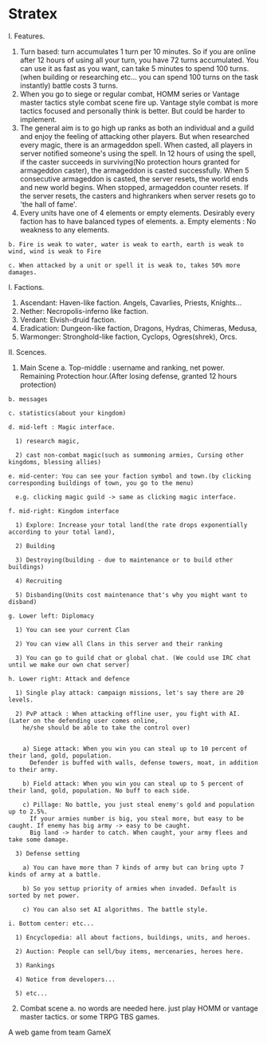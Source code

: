 # Stratex

I. Features.
  1. Turn based: turn accumulates 1 turn per 10 minutes. So if you are online after 12 hours of using all your turn, you have 72 turns accumulated. You can use it as fast as you want, can take 5 minutes to spend 100 turns. (when building or researching etc... you can spend 100 turns on the task instantly) battle costs 3 turns.
  2. When you go to siege or regular combat, HOMM series or Vantage master tactics style combat scene fire up. Vantage style combat is more tactics focused and personally think is better. But could be harder to implement. 
  3. The general aim is to go high up ranks as both an individual and a guild and enjoy the feeling of attacking other players. But when researched every magic, there is an armageddon spell. When casted, all players in server notified someone's using the spell. In 12 hours of using the spell, if the caster succeeds in surviving(No protection hours granted for armageddon caster), the armageddon is casted successfully. When 5 consecutive armageddon is casted, the server resets, the world ends and new world begins. When stopped, armageddon counter resets. If the server resets, the casters and highrankers when server resets go to 'the hall of fame'.
  4. Every units have one of 4 elements or empty elements. Desirably every faction has to have balanced types of elements.
    a. Empty elements : No weakness to any elements.

    b. Fire is weak to water, water is weak to earth, earth is weak to wind, wind is weak to Fire
    
    c. When attacked by a unit or spell it is weak to, takes 50% more damages.

I. Factions.
  1. Ascendant: Haven-like faction. Angels, Cavarlies, Priests, Knights...
  2. Nether: Necropolis-inferno like faction. 
  3. Verdant: Elvish-druid faction.
  4. Eradication: Dungeon-like faction, Dragons, Hydras, Chimeras, Medusa,
  5. Warmonger: Stronghold-like faction, Cyclops, Ogres(shrek), Orcs.

II. Scences.
  1. Main Scene
    a. Top-middle : username and ranking, net power. Remaining Protection hour.(After losing defense, 
      granted 12 hours protection)

    b. messages

    c. statistics(about your kingdom)

    d. mid-left : Magic interface. 

      1) research magic, 

      2) cast non-combat magic(such as summoning armies, Cursing other kingdoms, blessing allies)

    e. mid-center: You can see your faction symbol and town.(by clicking corresponding buildings of town, you go to the menu)

      e.g. clicking magic guild -> same as clicking magic interface.

    f. mid-right: Kingdom interface

      1) Explore: Increase your total land(the rate drops exponentially according to your total land), 

      2) Building

      3) Destroying(building - due to maintenance or to build other buildings)

      4) Recruiting

      5) Disbanding(Units cost maintenance that's why you might want to disband)

    g. Lower left: Diplomacy

      1) You can see your current Clan

      2) You can view all Clans in this server and their ranking

      3) You can go to guild chat or global chat. (We could use IRC chat until we make our own chat server)

    h. Lower right: Attack and defence

      1) Single play attack: campaign missions, let's say there are 20 levels.

      2) PvP attack : When attacking offline user, you fight with AI.(Later on the defending user comes online,
        he/she should be able to take the control over)


        a) Siege attack: When you win you can steal up to 10 percent of their land, gold, population.
          Defender is buffed with walls, defense towers, moat, in addition to their army.

        b) Field attack: When you win you can steal up to 5 percent of their land, gold, population. No buff to each side.

        c) Pillage: No battle, you just steal enemy's gold and population up to 2.5%.
          If your armies number is big, you steal more, but easy to be caught. If enemy has big army -> easy to be caught.
          Big land -> harder to catch. When caught, your army flees and take some damage. 

      3) Defense setting

        a) You can have more than 7 kinds of army but can bring upto 7 kinds of army at a battle.

        b) So you settup priority of armies when invaded. Default is sorted by net power.

        c) You can also set AI algorithms. The battle style.

    i. Bottom center: etc...

      1) Encyclopedia: all about factions, buildings, units, and heroes.

      2) Auction: People can sell/buy items, mercenaries, heroes here.

      3) Rankings

      4) Notice from developers...

      5) etc...

  2. Combat scene
    a. no words are needed here. just play HOMM or vantage master tactics. or some TRPG TBS games.

A web game from team GameX
